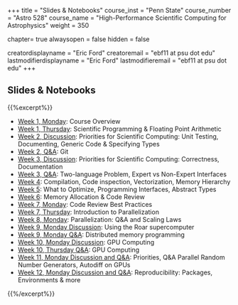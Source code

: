 +++
title = "Slides & Notebooks"
course_inst = "Penn State"
course_number = "Astro 528"
course_name = "High-Performance Scientific Computing for Astrophysics"
weight = 350

chapter= true
alwaysopen = false
hidden = false

creatordisplayname = "Eric Ford"
creatoremail = "ebf11 at psu dot edu"
lastmodifierdisplayname = "Eric Ford"
lastmodifieremail = "ebf11 at psu dot edu"
+++

## Slides & Notebooks
{{%excerpt%}}
- [Week 1, Monday](/lessons/week1/course_overview):  Course Overview
- [Week 1, Thursday](https://psuastro528.github.io/Notes-Fall2021/week1.html):  Scientific Programming & Floating Point Arithmetic
- [Week 2, Discussion](https://psuastro528.github.io/Notes-Fall2021/week2/week2_discuss.html):  Priorities for Scientific Computing: Unit Testing, Documenting, Generic Code & Specifying Types
- [Week 2, Q&A](https://psuastro528.github.io/Notes-Fall2021/week2/week2_qa.html):  Git
- [Week 3, Discussion](https://psuastro528.github.io/Notes-Fall2021/week3/week3_discuss.html):  Priorities for Scientific Computing: Correctness, Documentation
- [Week 3, Q&A](https://psuastro528.github.io/Notes-Fall2021/week3/week3_qa.html): Two-language Problem, Expert vs Non-Expert Interfaces
- [Week 4](https://psuastro528.github.io/Notes-Fall2021/week4/week4_qa.html): Compilation, Code inspection, Vectorization, Memory Hierarchy
- [Week 5](https://psuastro528.github.io/Notes-Fall2021/week5.html): What to Optimize, Programming Interfaces, Abstract Types
- [Week 6](https://psuastro528.github.io/Notes-Fall2021/week6/week6_discuss.html):  Memory Allocation & Code Review
- [Week 7, Monday](https://psuastro528.github.io/Notes-Fall2021/week7/week7_codereview.html):  Code Review Best Practices
- [Week 7, Thursday](https://psuastro528.github.io/Notes-Fall2021/week6/week7_parallel.html):  Introduction to Parallelization
- [Week 8, Monday](https://psuastro528.github.io/Notes-Fall2021/week8/week8.html):  Parallelization: Q&A and Scaling Laws
- [Week 9, Monday Discussion](https://psuastro528.github.io/Notes-Fall2021/week9/week9_discuss.html):  Using the Roar supercomputer
- [Week 9, Monday Q&A](https://psuastro528.github.io/Notes-Fall2021/week9/week9_discuss.html):  Distributed memory programming
- [Week 10, Monday Discussion](https://psuastro528.github.io/Notes-Fall2021/week10/week10_discuss.html):  GPU Computing
- [Week 10, Thursday Q&A](https://psuastro528.github.io/Notes-Fall2021/week10/week10_qa.html):  GPU Computing
- [Week 11, Monday Discussion and Q&A](https://psuastro528.github.io/Notes-Fall2021/week11/week11.html):  Priorities, Q&A Parallel Random Number Generators, Autodiff on GPUs
- [Week 12, Monday Discussion and Q&A](https://psuastro528.github.io/Notes-Fall2021/week12/week12.html):  Reproducibility:  Packages, Environments & more

{{%/excerpt%}}
<!--
- [Week 8](https://psuastro528.github.io/Notes-Fall2021/week8.html):  TBD
- [Week 9](https://psuastro528.github.io/Notes-Fall2021/week9.html):  TBD
- [Week 10](https://psuastro528.github.io/Notes-Fall2021/week10.html):  TBD
- [Week 11](https://psuastro528.github.io/Notes-Fall2021/week11.html):  TBD
- [Week 12](https://psuastro528.github.io/Notes-Fall2021/week12.html):  TBD
- [Week 13](https://psuastro528.github.io/Notes-Fall2021/week13.html):  TBD
-->
